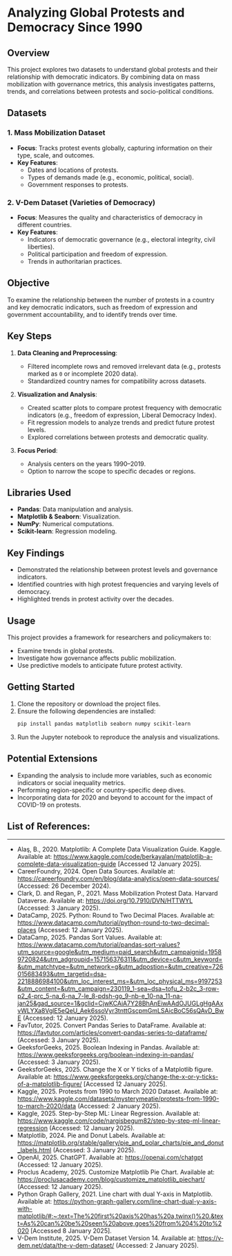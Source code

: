 # **Analyzing Global Protests and Democracy Since 1990**

## **Overview**
This project explores two datasets to understand global protests and their relationship with democratic indicators. By combining data on mass mobilization with governance metrics, this analysis investigates patterns, trends, and correlations between protests and socio-political conditions.

## **Datasets**
### 1. **Mass Mobilization Dataset**
- **Focus**: Tracks protest events globally, capturing information on their type, scale, and outcomes.
- **Key Features**:
  - Dates and locations of protests.
  - Types of demands made (e.g., economic, political, social).
  - Government responses to protests.

### 2. **V-Dem Dataset (Varieties of Democracy)**
- **Focus**: Measures the quality and characteristics of democracy in different countries.
- **Key Features**:
  - Indicators of democratic governance (e.g., electoral integrity, civil liberties).
  - Political participation and freedom of expression.
  - Trends in authoritarian practices.

## **Objective**
To examine the relationship between the number of protests in a country and key democratic indicators, such as freedom of expression and government accountability, and to identify trends over time.

## **Key Steps**
1. **Data Cleaning and Preprocessing**:
   - Filtered incomplete rows and removed irrelevant data (e.g., protests marked as `0` or incomplete 2020 data).
   - Standardized country names for compatibility across datasets.
   
2. **Visualization and Analysis**:
   - Created scatter plots to compare protest frequency with democratic indicators (e.g., freedom of expression, Liberal Democracy Index).
   - Fit regression models to analyze trends and predict future protest levels.
   - Explored correlations between protests and democratic quality.

3. **Focus Period**:
   - Analysis centers on the years 1990–2019.
   - Option to narrow the scope to specific decades or regions.

## **Libraries Used**
- **Pandas**: Data manipulation and analysis.
- **Matplotlib & Seaborn**: Visualization.
- **NumPy**: Numerical computations.
- **Scikit-learn**: Regression modeling.

## **Key Findings**
- Demonstrated the relationship between protest levels and governance indicators.
- Identified countries with high protest frequencies and varying levels of democracy.
- Highlighted trends in protest activity over the decades.

## **Usage**
This project provides a framework for researchers and policymakers to:
- Examine trends in global protests.
- Investigate how governance affects public mobilization.
- Use predictive models to anticipate future protest activity.

## **Getting Started**
1. Clone the repository or download the project files.
2. Ensure the following dependencies are installed:
   ```bash
   pip install pandas matplotlib seaborn numpy scikit-learn
   ```
3. Run the Jupyter notebook to reproduce the analysis and visualizations.

## **Potential Extensions**
- Expanding the analysis to include more variables, such as economic indicators or social inequality metrics.
- Performing region-specific or country-specific deep dives.
- Incorporating data for 2020 and beyond to account for the impact of COVID-19 on protests.


## **List of References:**
***
- Alaş, B., 2020. Matplotlib: A Complete Data Visualization Guide. Kaggle. Available at: https://www.kaggle.com/code/berkayalan/matplotlib-a-complete-data-visualization-guide [Accessed 12 January 2025].
- CareerFoundry, 2024. Open Data Sources. Available at: https://careerfoundry.com/en/blog/data-analytics/open-data-sources/ (Accessed: 26 December 2024).
- Clark, D. and Regan, P., 2021. Mass Mobilization Protest Data. Harvard Dataverse. Available at: https://doi.org/10.7910/DVN/HTTWYL (Accessed: 3 January 2025).
- DataCamp, 2025. Python: Round to Two Decimal Places. Available at: https://www.datacamp.com/tutorial/python-round-to-two-decimal-places (Accessed: 12 January 2025).
- DataCamp, 2025. Pandas Sort Values. Available at: https://www.datacamp.com/tutorial/pandas-sort-values?utm_source=google&utm_medium=paid_search&utm_campaignid=19589720824&utm_adgroupid=157156376311&utm_device=c&utm_keyword=&utm_matchtype=&utm_network=g&utm_adpostion=&utm_creative=726015683493&utm_targetid=dsa-2218886984100&utm_loc_interest_ms=&utm_loc_physical_ms=9197253&utm_content=&utm_campaign=230119_1-sea~dsa~tofu_2-b2c_3-row-p2_4-prc_5-na_6-na_7-le_8-pdsh-go_9-nb-e_10-na_11-na-jan25&gad_source=1&gclid=CjwKCAiA7Y28BhAnEiwAAdOJUGLgHgAAxvWLYXa8VglE5eQeU_Aek6ssoVyr3tnttGscpmGmLSAicBoC56sQAvD_BwE (Accessed: 12 January 2025).
- FavTutor, 2025. Convert Pandas Series to DataFrame. Available at: https://favtutor.com/articles/convert-pandas-series-to-dataframe/ (Accessed: 3 January 2025).
- GeeksforGeeks, 2025. Boolean Indexing in Pandas. Available at: https://www.geeksforgeeks.org/boolean-indexing-in-pandas/ (Accessed: 3 January 2025).
- GeeksforGeeks, 2025. Change the X or Y ticks of a Matplotlib figure. Available at: https://www.geeksforgeeks.org/change-the-x-or-y-ticks-of-a-matplotlib-figure/ [Accessed 12 January 2025].
- Kaggle, 2025. Protests from 1990 to March 2020 Dataset. Available at: https://www.kaggle.com/datasets/mysterymeatie/protests-from-1990-to-march-2020/data (Accessed: 2 January 2025).
- Kaggle, 2025. Step-by-Step ML: Linear Regression. Available at: https://www.kaggle.com/code/nargisbegum82/step-by-step-ml-linear-regression (Accessed: 12 January 2025).
- Matplotlib, 2024. Pie and Donut Labels. Available at: https://matplotlib.org/stable/gallery/pie_and_polar_charts/pie_and_donut_labels.html (Accessed: 3 January 2025).
- OpenAI, 2025. ChatGPT. Available at: https://openai.com/chatgpt (Accessed: 12 January 2025).
- Proclus Academy, 2025. Customize Matplotlib Pie Chart. Available at: https://proclusacademy.com/blog/customize_matplotlib_piechart/ (Accessed: 12 January 2025).
- Python Graph Gallery, 2021. Line chart with dual Y-axis in Matplotlib. Available at: https://python-graph-gallery.com/line-chart-dual-y-axis-with-matplotlib/#:~:text=The%20first%20axis%20has%20a,twinx()%20.&text=As%20can%20be%20seen%20above,goes%20from%204%20to%2020 [Accessed 8 January 2025].
- V-Dem Institute, 2025. V-Dem Dataset Version 14. Available at: https://v-dem.net/data/the-v-dem-dataset/ (Accessed: 2 January 2025).
